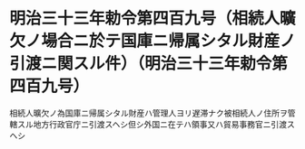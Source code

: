 # 明治三十三年勅令第四百九号（相続人曠欠ノ場合ニ於テ国庫ニ帰属シタル財産ノ引渡ニ関スル件）（明治三十三年勅令第四百九号）
相続人曠欠ノ為国庫ニ帰属シタル財産ハ管理人ヨリ遅滞ナク被相続人ノ住所ヲ管轄スル地方行政官庁ニ引渡スヘシ但シ外国ニ在テハ領事又ハ貿易事務官ニ引渡スヘシ
